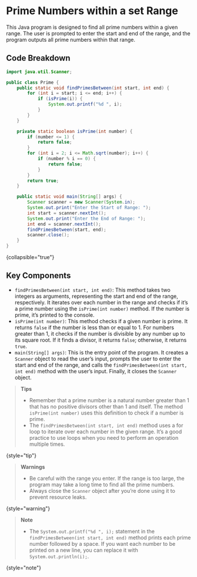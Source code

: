# Prime Numbers within a set Range

This Java program is designed to find all prime numbers within a given range. The user is prompted to enter the start and end of the range, and the program outputs all prime numbers within that range. 

## Code Breakdown

```Java
import java.util.Scanner;

public class Prime {
    public static void findPrimesBetween(int start, int end) {
        for (int i = start; i <= end; i++) {
            if (isPrime(i)) {
                System.out.printf("%d ", i);
            }
        }
    }

    private static boolean isPrime(int number) {
        if (number <= 1) {
            return false;
        }
        for (int i = 2; i <= Math.sqrt(number); i++) {
            if (number % i == 0) {
                return false;
            }
        }
        return true;
    }

    public static void main(String[] args) {
        Scanner scanner = new Scanner(System.in);
        System.out.print("Enter the Start of Range: ");
        int start = scanner.nextInt();
        System.out.print("Enter the End of Range: ");
        int end = scanner.nextInt();
        findPrimesBetween(start, end);
        scanner.close();
    }
}
```
{collapsible="true"}

## Key Components

- `findPrimesBetween(int start, int end)`: This method takes two integers as arguments, representing the start and end of the range, respectively. It iterates over each number in the range and checks if it’s a prime number using the `isPrime(int number)` method. If the number is prime, it’s printed to the console.
- `isPrime(int number)`: This method checks if a given number is prime. It returns `false` if the number is less than or equal to 1. For numbers greater than 1, it checks if the number is divisible by any number up to its square root. If it finds a divisor, it returns `false`; otherwise, it returns `true`.
- `main(String[] args)`: This is the entry point of the program. It creates a `Scanner` object to read the user’s input, prompts the user to enter the start and end of the range, and calls the `findPrimesBetween(int start, int end)` method with the user’s input. Finally, it closes the `Scanner` object.

> **Tips**
> 
> - Remember that a prime number is a natural number greater than 1 that has no positive divisors other than 1 and itself. The method `isPrime(int number)` uses this definition to check if a number is prime.
> - The `findPrimesBetween(int start, int end)` method uses a for loop to iterate over each number in the given range. It’s a good practice to use loops when you need to perform an operation multiple times.
> 
{style="tip"}

> **Warnings**
> - Be careful with the range you enter. If the range is too large, the program may take a long time to find all the prime numbers.
> - Always close the `Scanner` object after you’re done using it to prevent resource leaks.
> 
{style="warning"}

> **Note**
> - The `System.out.printf("%d ", i);` statement in the `findPrimesBetween(int start, int end)` method prints each prime number followed by a space. If you want each number to be printed on a new line, you can replace it with `System.out.println(i);`.
> 
{style="note"}